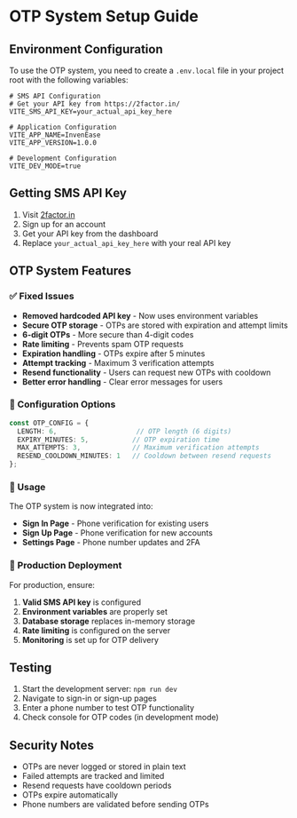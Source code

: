 # OTP System Setup Guide

## Environment Configuration

To use the OTP system, you need to create a `.env.local` file in your project root with the following variables:

```env
# SMS API Configuration
# Get your API key from https://2factor.in/
VITE_SMS_API_KEY=your_actual_api_key_here

# Application Configuration
VITE_APP_NAME=InvenEase
VITE_APP_VERSION=1.0.0

# Development Configuration
VITE_DEV_MODE=true
```

## Getting SMS API Key

1. Visit [2factor.in](https://2factor.in/)
2. Sign up for an account
3. Get your API key from the dashboard
4. Replace `your_actual_api_key_here` with your real API key

## OTP System Features

### ✅ Fixed Issues
- **Removed hardcoded API key** - Now uses environment variables
- **Secure OTP storage** - OTPs are stored with expiration and attempt limits
- **6-digit OTPs** - More secure than 4-digit codes
- **Rate limiting** - Prevents spam OTP requests
- **Expiration handling** - OTPs expire after 5 minutes
- **Attempt tracking** - Maximum 3 verification attempts
- **Resend functionality** - Users can request new OTPs with cooldown
- **Better error handling** - Clear error messages for users

### 🔧 Configuration Options

```typescript
const OTP_CONFIG = {
  LENGTH: 6,                    // OTP length (6 digits)
  EXPIRY_MINUTES: 5,           // OTP expiration time
  MAX_ATTEMPTS: 3,             // Maximum verification attempts
  RESEND_COOLDOWN_MINUTES: 1   // Cooldown between resend requests
};
```

### 📱 Usage

The OTP system is now integrated into:
- **Sign In Page** - Phone verification for existing users
- **Sign Up Page** - Phone verification for new accounts
- **Settings Page** - Phone number updates and 2FA

### 🚀 Production Deployment

For production, ensure:
1. **Valid SMS API key** is configured
2. **Environment variables** are properly set
3. **Database storage** replaces in-memory storage
4. **Rate limiting** is configured on the server
5. **Monitoring** is set up for OTP delivery

## Testing

1. Start the development server: `npm run dev`
2. Navigate to sign-in or sign-up pages
3. Enter a phone number to test OTP functionality
4. Check console for OTP codes (in development mode)

## Security Notes

- OTPs are never logged or stored in plain text
- Failed attempts are tracked and limited
- Resend requests have cooldown periods
- OTPs expire automatically
- Phone numbers are validated before sending OTPs
